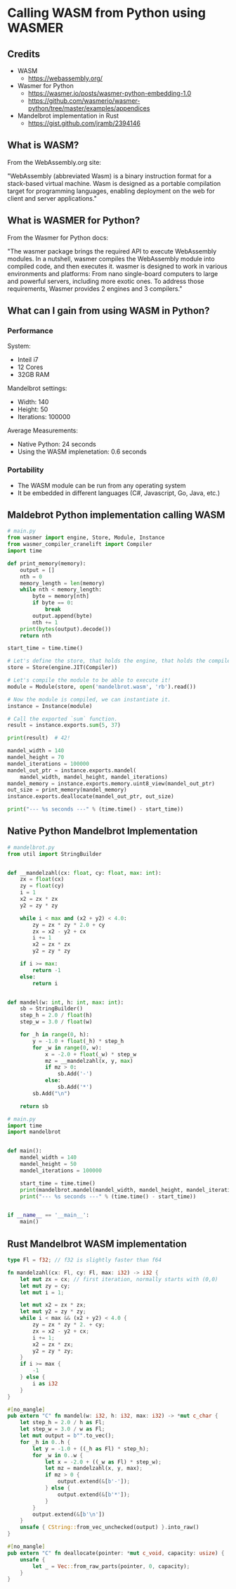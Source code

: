 # Calling WASM from Python using WASMER

## Credits

- WASM
  - https://webassembly.org/
- Wasmer for Python
  - https://wasmer.io/posts/wasmer-python-embedding-1.0
  - https://github.com/wasmerio/wasmer-python/tree/master/examples/appendices
- Mandelbrot implementation in Rust
  - https://gist.github.com/jramb/2394146

## What is WASM?

From the WebAssembly.org site:

"WebAssembly (abbreviated Wasm) is a binary instruction format for a stack-based virtual machine. Wasm is designed as a portable compilation target for programming languages, enabling deployment on the web for client and server applications."

## What is WASMER for Python?

From the Wasmer for Python docs:

"The wasmer package brings the required API to execute WebAssembly modules. In a nutshell, wasmer compiles the WebAssembly module into compiled code, and then executes it. wasmer is designed to work in various environments and platforms: From nano single-board computers to large and powerful servers, including more exotic ones. To address those requirements, Wasmer provides 2 engines and 3 compilers."

## What can I gain from using WASM in Python?

### Performance

System:
- Inteil i7
- 12 Cores
- 32GB RAM

Mandelbrot settings:

- Width: 140
- Height: 50
- Iterations: 100000

Average Measurements:

- Native Python: 24 seconds
- Using the WASM implenetation: 0.6 seconds

### Portability

- The WASM module can be run from any operating system 
- It be embedded in different languages (C#, Javascript, Go, Java, etc.)


## Maldebrot Python implementation calling WASM

```Python
# main.py
from wasmer import engine, Store, Module, Instance
from wasmer_compiler_cranelift import Compiler
import time

def print_memory(memory):
    output = []
    nth = 0
    memory_length = len(memory)
    while nth < memory_length:
        byte = memory[nth]
        if byte == 0:
            break
        output.append(byte)
        nth += 1
    print(bytes(output).decode())
    return nth

start_time = time.time()

# Let's define the store, that holds the engine, that holds the compiler.
store = Store(engine.JIT(Compiler))

# Let's compile the module to be able to execute it!
module = Module(store, open('mandelbrot.wasm', 'rb').read())

# Now the module is compiled, we can instantiate it.
instance = Instance(module)

# Call the exported `sum` function.
result = instance.exports.sum(5, 37)

print(result)  # 42!

mandel_width = 140
mandel_height = 70
mandel_iterations = 100000
mandel_out_ptr = instance.exports.mandel(
    mandel_width, mandel_height, mandel_iterations)
mandel_memory = instance.exports.memory.uint8_view(mandel_out_ptr)
out_size = print_memory(mandel_memory)
instance.exports.deallocate(mandel_out_ptr, out_size)

print("--- %s seconds ---" % (time.time() - start_time))
```

## Native Python Mandelbrot Implementation

```Python
# mandelbrot.py
from util import StringBuilder


def __mandelzahl(cx: float, cy: float, max: int):
    zx = float(cx)
    zy = float(cy)
    i = 1
    x2 = zx * zx
    y2 = zy * zy

    while i < max and (x2 + y2) < 4.0:
        zy = zx * zy * 2.0 + cy
        zx = x2 - y2 + cx
        i += 1
        x2 = zx * zx
        y2 = zy * zy

    if i >= max:
        return -1
    else:
        return i


def mandel(w: int, h: int, max: int):
    sb = StringBuilder()
    step_h = 2.0 / float(h)
    step_w = 3.0 / float(w)

    for _h in range(0, h):
        y = -1.0 + float(_h) * step_h
        for _w in range(0, w):
            x = -2.0 + float(_w) * step_w
            mz = __mandelzahl(x, y, max)
            if mz > 0:
                sb.Add('-')
            else:
                sb.Add('*')
        sb.Add("\n")

    return sb
```

```python
# main.py
import time
import mandelbrot


def main():
    mandel_width = 140
    mandel_height = 50
    mandel_iterations = 100000

    start_time = time.time()
    print(mandelbrot.mandel(mandel_width, mandel_height, mandel_iterations))
    print("--- %s seconds ---" % (time.time() - start_time))


if __name__ == '__main__':
    main()
```

## Rust Mandelbrot WASM implementation

```Rust
type Fl = f32; // f32 is slightly faster than f64

fn mandelzahl(cx: Fl, cy: Fl, max: i32) -> i32 {
    let mut zx = cx; // first iteration, normally starts with (0,0)
    let mut zy = cy;
    let mut i = 1;

    let mut x2 = zx * zx;
    let mut y2 = zy * zy;
    while i < max && (x2 + y2) < 4.0 {
        zy = zx * zy * 2. + cy;
        zx = x2 - y2 + cx;
        i += 1;
        x2 = zx * zx;
        y2 = zy * zy;
    }
    if i >= max {
        -1
    } else {
        i as i32
    }
}

#[no_mangle]
pub extern "C" fn mandel(w: i32, h: i32, max: i32) -> *mut c_char {
    let step_h = 2.0 / h as Fl;
    let step_w = 3.0 / w as Fl;
    let mut output = b"".to_vec();
    for _h in 0..h {
        let y = -1.0 + ((_h as Fl) * step_h);
        for _w in 0..w {
            let x = -2.0 + ((_w as Fl) * step_w);
            let mz = mandelzahl(x, y, max);
            if mz > 0 {
                output.extend(&[b'-']);
            } else {
                output.extend(&[b'*']);
            }
        }
        output.extend(&[b'\n'])
    }
    unsafe { CString::from_vec_unchecked(output) }.into_raw()
}

#[no_mangle]
pub extern "C" fn deallocate(pointer: *mut c_void, capacity: usize) {
    unsafe {
        let _ = Vec::from_raw_parts(pointer, 0, capacity);
    }
}
```
